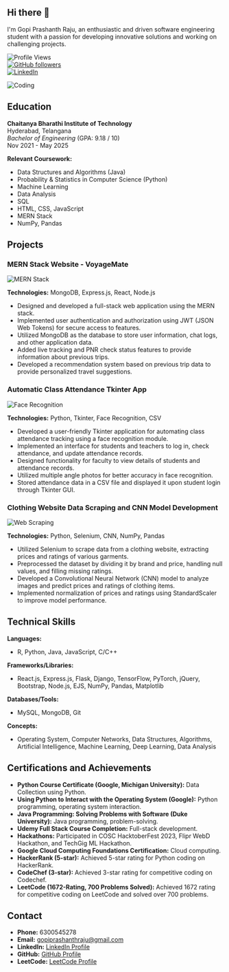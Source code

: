 ## Hi there 👋

I'm Gopi Prashanth Raju, an enthusiastic and driven software engineering student with a passion for developing innovative solutions and working on challenging projects.

![Profile Views](https://komarev.com/ghpvc/?username=gopiprashanthraju&color=blueviolet)  
[![GitHub followers](https://img.shields.io/github/followers/gopiprashanthraju?label=Follow&style=social)](https://github.com/gopiprashanthraju)  
[![LinkedIn](https://img.shields.io/badge/LinkedIn-Connect-blue?style=social&logo=linkedin)](https://www.linkedin.com/in/gopiprashanthraju/)

![Coding](https://t4.ftcdn.net/jpg/05/90/45/35/360_F_590453560_ugMuPncnGYB6XnJqmC8xiPQx4eg3jmMD.jpg)

## Education
**Chaitanya Bharathi Institute of Technology**  
Hyderabad, Telangana  
*Bachelor of Engineering* (GPA: 9.18 / 10)  
Nov 2021 - May 2025  

**Relevant Coursework:**  
- Data Structures and Algorithms (Java)
- Probability & Statistics in Computer Science (Python)
- Machine Learning
- Data Analysis
- SQL
- HTML, CSS, JavaScript
- MERN Stack
- NumPy, Pandas

## Projects
### MERN Stack Website - VoyageMate  
![MERN Stack](https://i.imgur.com/cO5IXrh.gif)

**Technologies:** MongoDB, Express.js, React, Node.js  
- Designed and developed a full-stack web application using the MERN stack.
- Implemented user authentication and authorization using JWT (JSON Web Tokens) for secure access to features.
- Utilized MongoDB as the database to store user information, chat logs, and other application data.
- Added live tracking and PNR check status features to provide information about previous trips.
- Developed a recommendation system based on previous trip data to provide personalized travel suggestions.

### Automatic Class Attendance Tkinter App  
![Face Recognition](https://i.imgur.com/7f6p4.gif)

**Technologies:** Python, Tkinter, Face Recognition, CSV  
- Developed a user-friendly Tkinter application for automating class attendance tracking using a face recognition module.
- Implemented an interface for students and teachers to log in, check attendance, and update attendance records.
- Designed functionality for faculty to view details of students and attendance records.
- Utilized multiple angle photos for better accuracy in face recognition.
- Stored attendance data in a CSV file and displayed it upon student login through Tkinter GUI.

### Clothing Website Data Scraping and CNN Model Development  
![Web Scraping](https://i.imgur.com/eilDmrO.gif)

**Technologies:** Python, Selenium, CNN, NumPy, Pandas  
- Utilized Selenium to scrape data from a clothing website, extracting prices and ratings of various garments.
- Preprocessed the dataset by dividing it by brand and price, handling null values, and filling missing ratings.
- Developed a Convolutional Neural Network (CNN) model to analyze images and predict prices and ratings of clothing items.
- Implemented normalization of prices and ratings using StandardScaler to improve model performance.

## Technical Skills
**Languages:**  
- R, Python, Java, JavaScript, C/C++

**Frameworks/Libraries:**  
- React.js, Express.js, Flask, Django, TensorFlow, PyTorch, jQuery, Bootstrap, Node.js, EJS, NumPy, Pandas, Matplotlib

**Databases/Tools:**  
- MySQL, MongoDB, Git

**Concepts:**  
- Operating System, Computer Networks, Data Structures, Algorithms, Artificial Intelligence, Machine Learning, Deep Learning, Data Analysis

## Certifications and Achievements
- **Python Course Certificate (Google, Michigan University):** Data Collection using Python.
- **Using Python to Interact with the Operating System (Google):** Python programming, operating system interaction.
- **Java Programming: Solving Problems with Software (Duke University):** Java programming, problem-solving.
- **Udemy Full Stack Course Completion:** Full-stack development.
- **Hackathons:** Participated in COSC HacktoberFest 2023, Flipr WebD Hackathon, and TechGig ML Hackathon.
- **Google Cloud Computing Foundations Certification:** Cloud computing.
- **HackerRank (5-star):** Achieved 5-star rating for Python coding on HackerRank.
- **CodeChef (3-star):** Achieved 3-star rating for competitive coding on Codechef.
- **LeetCode (1672-Rating, 700 Problems Solved):** Achieved 1672 rating for competitive coding on LeetCode and solved over 700 problems.

## Contact
- **Phone:** 6300545278
- **Email:** gopiprashanthraju@gmail.com
- **LinkedIn:** [LinkedIn Profile](https://www.linkedin.com/in/gopiprashanthraju/)
- **GitHub:** [GitHub Profile](https://github.com/gopiprashanthraju)
- **LeetCode:** [LeetCode Profile](https://leetcode.com/gopiprashanthraju/)

